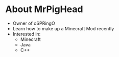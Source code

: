 # About MrPigHead

* Owner of oSPRingO
* Learn how to make up a Minecraft Mod recently
* Interested in:
    * Minecraft
    * Java
    * C++
